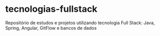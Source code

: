 # tecnologias-fullstack
Repositório de estudos e projetos utilizando tecnologia Full Stack: Java, Spring, Angular, GitFlow e bancos de dados
